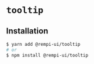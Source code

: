 # `tooltip`

## Installation

```sh
$ yarn add @rempi-ui/tooltip
# or
$ npm install @rempi-ui/tooltip
```
